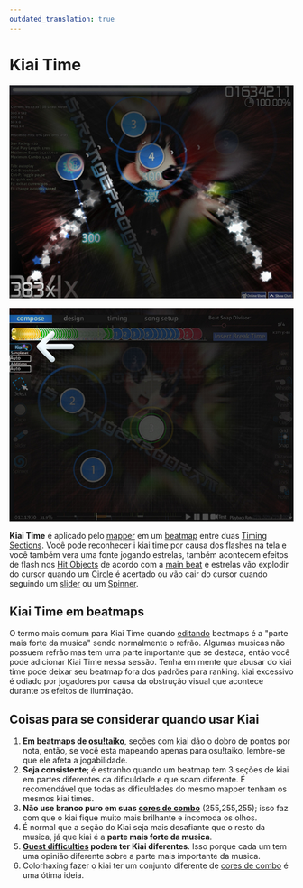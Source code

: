 ```yaml
---
outdated_translation: true
---
```


# Kiai Time

![Lançamento de estrelas na tela indicando que o Kiai Time foi ativado.](img/Kiai_Time_test.jpg "Lançamento de estrelas na tela indicando que o Kiai Time foi ativado.")

![Kiai Time aparece na parte superior esquerda do editor quando ativado.](img/Kiai_Time_edit.jpg "Kiai Time aparece na parte superior esquerda do editor quando ativado.")

**Kiai Time** é aplicado pelo [mapper](/wiki/Beatmapping) em um [beatmap](/wiki/Beatmap) entre duas [Timing Sections](/wiki/Client/Beatmap_editor/Timing). Você pode reconhecer i kiai time por causa dos flashes na tela e você também vera uma fonte jogando estrelas, também acontecem efeitos de flash nos [Hit Objects](/wiki/Hit_object) de acordo com a [main beat](/wiki/Client/Beatmap_editor/Timing) e estrelas vão explodir do cursor quando um [Circle](/wiki/Hit_object/Hit_circle) é acertado ou vão cair do cursor quando seguindo um [slider](/wiki/Hit_object/Slider) ou um [Spinner](/wiki/Hit_object/Spinner).

## Kiai Time em beatmaps

O termo mais comum para Kiai Time quando [editando](/wiki/Client/Beatmap_editor) beatmaps é a "parte mais forte da musica" sendo normalmente o refrão. Algumas musicas não possuem refrão mas tem uma parte importante que se destaca, então você pode adicionar Kiai Time nessa sessão. Tenha em mente que abusar do kiai time pode deixar seu beatmap fora dos padrões para ranking. kiai excessivo é odiado por jogadores por causa da obstrução visual que acontece durante os efeitos de iluminação.

## Coisas para se considerar quando usar Kiai

1. **Em beatmaps de [osu!taiko](/wiki/Game_mode/osu!taiko)**, seções com kiai dão o dobro de pontos por nota, então, se você esta mapeando apenas para osu!taiko, lembre-se que ele afeta a jogabilidade.
2. **Seja consistente**; é estranho quando um beatmap tem 3 seções de kiai em partes diferentes da dificuldade e que soam diferente. É recomendável que todas as dificuldades do mesmo mapper tenham os mesmos kiai times.
3. **Não use branco puro em suas [cores de combo](/wiki/Glossary/Combo_colour)** (255,255,255); isso faz com que o kiai fique muito mais brilhante e incomoda os olhos.
4. É normal que a seção do Kiai seja mais desafiante que o resto da musica, já que kiai é a **parte mais forte da musica**.
5. **[Guest difficulties](/wiki/Beatmap/Guest_difficulty) podem ter Kiai diferentes**. Isso porque cada um tem uma opinião diferente sobre a parte mais importante da musica.
6. Colorhaxing fazer o kiai ter um conjunto diferente de [cores de combo](/wiki/Glossary/Combo_colour) é uma ótima ideia.
